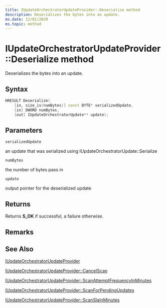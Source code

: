 ```yaml
---
title: IUpdateOrchestratorUpdateProvider::Deserialize method
description: Deserializes the bytes into an update.
ms.date: 12/01/2020
ms.topic: method
---
```


# IUpdateOrchestratorUpdateProvider::Deserialize method

Deserializes the bytes into an update.

## Syntax
```cpp
HRESULT Deserialize(
    [in, size_is(numBytes)] const BYTE* serializedUpdate, 
    [in] DWORD numBytes, 
    [out] IUpdateOrchestratorUpdate** update);
```
## Parameters

`serializedUpdate`

an update that was serialized using IUpdateOrchestratorUpdate::Serialize

`numBytes`

the number of bytes pass in

`update`

output pointer for the deserialized update

## Returns
Returns **S_OK** if successful, a failure otherwise.

## Remarks


## See Also

[IUpdateOrchestratorUpdateProvider](iupdateorchestratorupdateprovider.md)

[IUpdateOrchestratorUpdateProvider::CancelScan](iupdateorchestratorupdateprovider-cancelscan.md)

[IUpdateOrchestratorUpdateProvider::ScanAttemptFrequencyInMinutes](iupdateorchestratorupdateprovider-scanattemptfrequencyinminutes.md)

[IUpdateOrchestratorUpdateProvider::ScanForPendingUpdates](iupdateorchestratorupdateprovider-scanforpendingupdates.md) 

[IUpdateOrchestratorUpdateProvider::ScanSlaInMinutes](iupdateorchestratorupdateprovider-scanslainminutes.md)